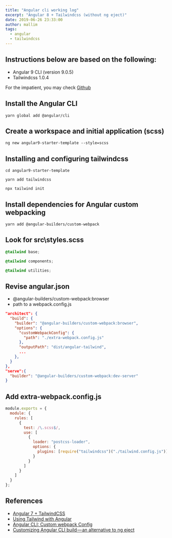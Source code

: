 ```yaml
---
title: "Angular cli working log"
excerpt: "Angular 8 + Tailwindcss (without ng eject)"
date: 2019-06-26 23:33:00
author: mallim
tags:
  - angular
  - tailwindcss
---
```


## Instructions below are based on the following:

- Angular 9 CLI (version 9.0.5)
- Tailwindcss 1.0.4

For the impatient, you may check [Github](https://github.com/mallim/angular9-starter-template)

## Install the Angular CLI

```shell
yarn global add @angular/cli
```

## Create a workspace and initial application (scss)

```shell
ng new angular9-starter-template --style=scss
```

## Installing and configuring tailwindcss

```shell
cd angular9-starter-template

yarn add tailwindcss

npx tailwind init
```

## Install dependencies for Angular custom webpacking

```shell
yarn add @angular-builders/custom-webpack
```

## Look for src\styles.scss

```scss
@tailwind base;

@tailwind components;

@tailwind utilities;
```

## Revise angular.json

- @angular-builders/custom-webpack:browser
- path to a webpack.config.js

```json
"architect": {
  "build": {
    "builder": "@angular-builders/custom-webpack:browser",
    "options": {
      "customWebpackConfig": {
        "path": "./extra-webpack.config.js"
      },
      "outputPath": "dist/angular-tailwind",
      ...
    },
  }
},
"serve":{
  "builder": "@angular-builders/custom-webpack:dev-server"
}
```

## Add extra-webpack.config.js

```js
module.exports = {
  module: {
    rules: [
      {
        test: /\.scss$/,
        use: [
          {
            loader: "postcss-loader",
            options: {
              plugins: [require("tailwindcss")("./tailwind.config.js")]
            }
          }
        ]
      }
    ]
  }
};
```

## References

- [Angular 7 + TailwindCSS](https://medium.com/@brittonkdeets/angular-7-tailwindcss-32ef63f30466)
- [Using Tailwind with Angular](https://www.jerriepelser.com/blog/using-tailwindcss-with-angular/)
- [Angular CLI: Custom webpack Config](https://alligator.io/angular/custom-webpack-config/)
- [Customizing Angular CLI build — an alternative to ng eject](https://codeburst.io/customizing-angular-cli-6-build-an-alternative-to-ng-eject-a48304cd3b21)
